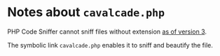 # Notes about `cavalcade.php`

PHP Code Sniffer cannot sniff files without extension [as of version 3](https://github.com/squizlabs/PHP_CodeSniffer/issues/2916).

The symbolic link `cavalcade.php` enables it to sniff and beautify the file.
